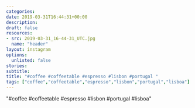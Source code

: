 ```yaml
---
categories:
date: 2019-03-31T16:44:31+00:00
description:
draft: false
resources:
- src: 2019-03-31_16-44-31_UTC.jpg
  name: "header"
layout: instagram
options:
  unlisted: false
stories:
subtitle:
title: "#coffee #coffeetable #espresso #lisbon #portugal "
tags: ["coffee","coffeetable","espresso","lisbon","portugal","lisboa"]
---
```


"#coffee #coffeetable #espresso #lisbon #portugal #lisboa"
